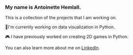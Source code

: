 ### My name is Antoinette Hemlall.
This is a collection of the projects that I am working on.

🌱I'm currently working on data visualization in Python.

🎮 I have previously worked on creating 2D games in Python.

You can also learn more about me on [LinkedIn](https://www.linkedin.com/in/antoinette-hemlall).



